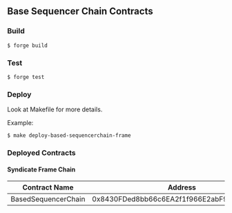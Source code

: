 ## Base Sequencer Chain Contracts

### Build

```shell
$ forge build
```

### Test

```shell
$ forge test
```

### Deploy

Look at Makefile for more details.

Example:

```shell
$ make deploy-based-sequencerchain-frame
```

### Deployed Contracts

#### Syndicate Frame Chain

| Contract Name       | Address                                    |
| ------------------- | ------------------------------------------ |
| BasedSequencerChain | 0x8430FDed8bb66c6EA2f1f966E2abF9D481eEF418 |
